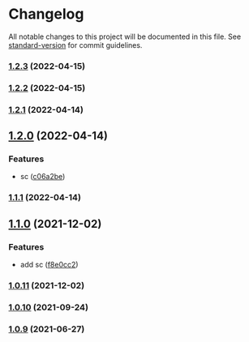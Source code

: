 # Changelog

All notable changes to this project will be documented in this file. See [standard-version](https://github.com/conventional-changelog/standard-version) for commit guidelines.

### [1.2.3](https://github.com/Foreinyel/jvs/compare/v1.2.2...v1.2.3) (2022-04-15)

### [1.2.2](https://github.com/Foreinyel/jvs/compare/v1.2.1...v1.2.2) (2022-04-15)

### [1.2.1](https://github.com/Foreinyel/jvs/compare/v1.2.0...v1.2.1) (2022-04-14)

## [1.2.0](https://github.com/Foreinyel/jvs/compare/v1.1.0...v1.2.0) (2022-04-14)


### Features

* sc ([c06a2be](https://github.com/Foreinyel/jvs/commit/c06a2be3a2bbe11872f7f13462b2f1fea797f7a3))

### [1.1.1](https://github.com/Foreinyel/jvs/compare/v1.1.0...v1.1.1) (2022-04-14)

## [1.1.0](https://github.com/Foreinyel/jvs/compare/v1.0.11...v1.1.0) (2021-12-02)


### Features

* add sc ([f8e0cc2](https://github.com/Foreinyel/jvs/commit/f8e0cc2af436d76b94408d1336936593602f1b01))

### [1.0.11](https://github.com/Foreinyel/jvs/compare/v1.0.10...v1.0.11) (2021-12-02)

### [1.0.10](https://github.com/Foreinyel/jvs/compare/v1.0.8...v1.0.10) (2021-09-24)

### [1.0.9](https://github.com/Foreinyel/jvs/compare/v1.0.8...v1.0.9) (2021-06-27)

